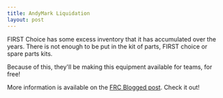 ```yaml
---
title: AndyMark Liquidation
layout: post
---
```


FIRST Choice has some excess inventory that it has accumulated over the years. There is not enough to be put in the kit of parts, FIRST choice or spare parts kits.

Because of this, they'll be making this equipment available for teams, for free!

More information is available on the [FRC Blogged post](http://www.usfirst.org/roboticsprograms/frc/blog-first-choice-liquidation). Check it out!
